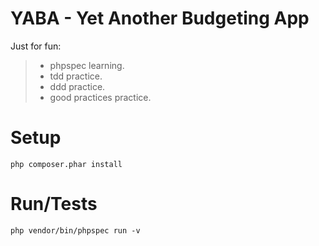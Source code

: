 # YABA - Yet Another Budgeting App

Just for fun: 
> * phpspec learning.
> * tdd practice.
> * ddd practice.
> * good practices practice.

# Setup
```
php composer.phar install
```

# Run/Tests
```
php vendor/bin/phpspec run -v
```
